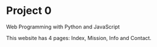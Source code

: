 # Project 0

Web Programming with Python and JavaScript

This website has 4 pages: Index, Mission, Info and Contact.